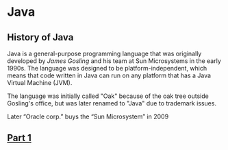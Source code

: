 # Java

## History of Java

Java is a general-purpose programming language that was originally developed by *James Gosling* and his team at Sun Microsystems in the early 1990s. The language was designed to be platform-independent, which means that code written in Java can run on any platform that has a Java Virtual Machine (JVM).

The language was initially called "Oak" because of the oak tree outside Gosling's office, but was later renamed to "Java" due to trademark issues.

Later “Oracle corp.” buys the “Sun Microsystem” in 2009


## [Part 1](./part1.md) 


